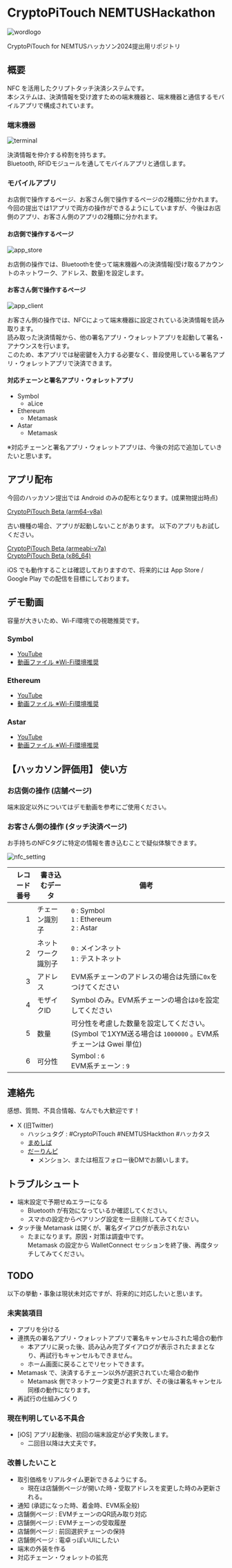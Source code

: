 # CryptoPiTouch NEMTUSHackathon

![wordlogo](images/wordlogo.png)

CryptoPiTouch for NEMTUSハッカソン2024提出用リポジトリ

## 概要

NFC を活用したクリプトタッチ決済システムです。  
本システムは、決済情報を受け渡すための端末機器と、端末機器と通信するモバイルアプリで構成されています。

### 端末機器

![terminal](images/terminal.jpg)

決済情報を仲介する枠割を持ちます。  
Bluetooth, RFIDモジュールを通してモバイルアプリと通信します。

### モバイルアプリ

お店側で操作するページ、お客さん側で操作するページの2種類に分かれます。  
今回の提出では1アプリで両方の操作ができるようにしていますが、今後はお店側のアプリ、お客さん側のアプリの2種類に分かれます。

#### お店側で操作するページ

![app_store](images/application_store.jpg)

お店側の操作では、Bluetoothを使って端末機器への決済情報(受け取るアカウントのネットワーク、アドレス、数量)を設定します。

#### お客さん側で操作するページ

![app_client](images/application_client.jpg)

お客さん側の操作では、NFCによって端末機器に設定されている決済情報を読み取ります。  
読み取った決済情報から、他の署名アプリ・ウォレットアプリを起動して署名・アナウンスを行います。  
このため、本アプリでは秘密鍵を入力する必要なく、普段使用している署名アプリ・ウォレットアプリで決済できます。

#### 対応チェーンと署名アプリ・ウォレットアプリ

- Symbol
  - aLice
- Ethereum
  - Metamask
- Astar
  - Metamask

※対応チェーンと署名アプリ・ウォレットアプリは、今後の対応で追加していきたいと思います。

## アプリ配布

今回のハッカソン提出では Android のみの配布となります。(成果物提出時点)

[CryptoPiTouch Beta (arm64-v8a)](apps/crypto-pi-touch-beta.apk)

古い機種の場合、アプリが起動しないことがあります。
以下のアプリもお試しください。

[CryptoPiTouch Beta (armeabi-v7a)](apps/crypto-pi-touch-beta-armeabi-v7a.apk)  
[CryptoPiTouch Beta (x86_64)](apps/crypto-pi-touch-beta-x86_64.apk)

iOS でも動作することは確認しておりますので、将来的には App Store / Google Play での配信を目標にしております。

## デモ動画

容量が大きいため、Wi-Fi環境での視聴推奨です。

### Symbol

- [YouTube](https://youtu.be/LwDMi24dl0c)
- [動画ファイル ※Wi-Fi環境推奨](demos/demo_symbol.mp4)

### Ethereum

- [YouTube](https://youtu.be/lR5RxytIIMo)
- [動画ファイル ※Wi-Fi環境推奨](demos/demo_ethereum.mp4)

### Astar

- [YouTube](https://youtu.be/ZdSgLeBOu8I)
- [動画ファイル ※Wi-Fi環境推奨](demos/demo_astar.mp4)

## 【ハッカソン評価用】 使い方

### お店側の操作 (店舗ページ)

端末設定以外についてはデモ動画を参考にご使用ください。

### お客さん側の操作 (タッチ決済ページ)

お手持ちのNFCタグに特定の情報を書き込むことで疑似体験できます。

![nfc_setting](images/nfc_setting.png)

| レコード番号 | 書き込むデータ     | 備考                                                                                                    |
| -----------: | ------------------ | ------------------------------------------------------------------------------------------------------- |
|            1 | チェーン識別子     | `0` : Symbol<br>`1` : Ethereum<br>`2` : Astar                                                           |
|            2 | ネットワーク識別子 | `0` : メインネット<br>`1` : テストネット                                                                |
|            3 | アドレス           | EVM系チェーンのアドレスの場合は先頭に`0x`をつけてください                                               |
|            4 | モザイクID         | Symbol のみ。EVM系チェーンの場合は`0`を設定してください                                                 |
|            5 | 数量               | 可分性を考慮した数量を設定してください。(Symbol で1XYM送る場合は `1000000` 。EVM系チェーンは Gwei 単位) |
|            6 | 可分性             | Symbol : `6`<br>EVM系チェーン : `9`                                                                     |

## 連絡先

感想、質問、不具合情報、なんでも大歓迎です！

- X (旧Twitter)
  - ハッシュタグ : #CryptoPiTouch #NEMTUSHackthon #ハッカタス
  - [まめしば](https://twitter.com/maromaro1989)
  - [だーりんピ](https://twitter.com/darling_pi_)
    - メンション、または相互フォロー後DMでお願いします。

## トラブルシュート

- 端末設定で予期せぬエラーになる
  - Bluetooth が有効になっているか確認してください。
  - スマホの設定からペアリング設定を一旦削除してみてください。
- タッチ後 Metamask は開くが、署名ダイアログが表示されない
  - たまになります。原因・対策は調査中です。  
    Metamask の設定から WalletConnect セッションを終了後、再度タッチしてみてください。

## TODO

以下の挙動・事象は現状未対応ですが、将来的に対応したいと思います。

### 未実装項目

- アプリを分ける
- 連携先の署名アプリ・ウォレットアプリで署名キャンセルされた場合の動作
  - 本アプリに戻った後、読み込み完了ダイアログが表示されたままとなり、再試行もキャンセルもできません。
  - ホーム画面に戻ることでリセットできます。
- Metamask で、決済するチェーン以外が選択されていた場合の動作
  - Metamask 側でネットワーク変更されますが、その後は署名キャンセル同様の動作になります。
- 再試行の仕組みづくり

### 現在判明している不具合

- [iOS] アプリ起動後、初回の端末設定が必ず失敗します。
  - 二回目以降は大丈夫です。

### 改善したいこと

- 取引価格をリアルタイム更新できるようにする。
  - 現在は店舗側ページが開いた時・受取アドレスを変更した時のみ更新される。
- 通知 (承認になった時、着金時、EVM系全般)
- 店舗側ページ : EVMチェーンのQR読み取り対応
- 店舗側ページ : EVMチェーンの受取履歴
- 店舗側ページ : 前回選択チェーンの保持
- 店舗側ページ : 電卓っぽいUIにしたい
- 端末の外装を作る
- 対応チェーン・ウォレットの拡充
